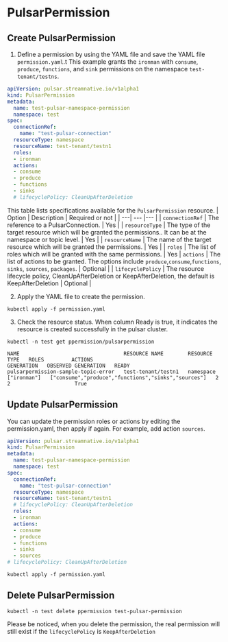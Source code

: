 # PulsarPermission

## Create PulsarPermission

1. Define a permission by using the YAML file and save the YAML file `permission.yaml`.t
This example grants the `ironman` with `consume`, `produce`, `functions`, and `sink` permissions on the namespace `test-tenant/testns`.
```yaml
apiVersion: pulsar.streamnative.io/v1alpha1
kind: PulsarPermission
metadata:
  name: test-pulsar-namespace-permission
  namespace: test
spec:
  connectionRef:
    name: "test-pulsar-connection"
  resourceType: namespace
  resourceName: test-tenant/testn1
  roles:
  - ironman
  actions:
  - consume
  - produce
  - functions
  - sinks
  # lifecyclePolicy: CleanUpAfterDeletion
```

This table lists specifications available for the `PulsarPermission` resource.
| Option | Description | Required or not |
| ---| --- |--- |
| `connectionRef` | The reference to a PulsarConnection. | Yes |
| `resourceType` | The type of the target resource which will be granted the permissions.. It can be at the namespace or topic level. | Yes |
| `resourceName` | The name of the target resource which will be granted the permissions. | Yes |
| `roles` | The list of roles which will be granted with the same permissions. | Yes
| `actions` | The list of actions to be granted. The options include `produce`,`consume`,`functions`, `sinks`, `sources`, `packages`. | Optional |
| `lifecyclePolicy` | The resource lifecycle policy, CleanUpAfterDeletion or KeepAfterDeletion, the default is KeepAfterDeletion | Optional |

2. Apply the YAML file to create the permission.

```shell
kubectl apply -f permission.yaml
```

3. Check the resource status. When column Ready is true, it indicates the resource is created successfully in the pulsar cluster.

```shell
kubectl -n test get ppermission/pulsarpermission
```

```shell
NAME                                  RESOURCE NAME        RESOURCE TYPE   ROLES         ACTIONS                                               GENERATION   OBSERVED GENERATION   READY
pulsarpermission-sample-topic-error   test-tenant/testn1   namespace       ["ironman"]   ["consume","produce","functions","sinks","sources"]   2            2                     True
```

## Update PulsarPermission

You can update the permission roles or actions by editing the permission.yaml, then apply if again. For example, add action `sources`.

```yaml
apiVersion: pulsar.streamnative.io/v1alpha1
kind: PulsarPermission
metadata:
  name: test-pulsar-namespace-permission
  namespace: test
spec:
  connectionRef:
    name: "test-pulsar-connection"
  resourceType: namespace
  resourceName: test-tenant/testn1
  # lifecyclePolicy: CleanUpAfterDeletion
  roles:
  - ironman
  actions:
  - consume
  - produce
  - functions
  - sinks
  - sources
# lifecyclePolicy: CleanUpAfterDeletion
```
    
```shell
kubectl apply -f permission.yaml
```


## Delete PulsarPermission

```
kubectl -n test delete ppermission test-pulsar-permission
```

Please be noticed, when you delete the permission, the real permission will still exist if the `lifecyclePolicy` is `KeepAfterDeletion`
